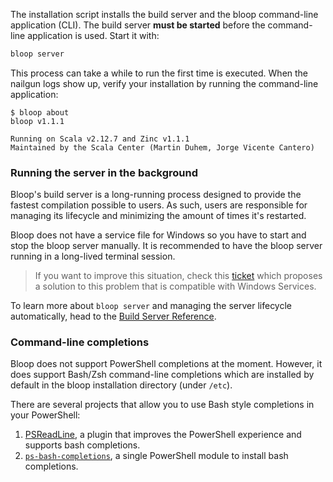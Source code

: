 The installation script installs the build server and the bloop command-line application (CLI).
The build server **must be started** before the command-line application is used. Start it with:

```bash
bloop server
```

This process can take a while to run the first time is executed. When the nailgun logs show up,
verify your installation by running the command-line application:

```
$ bloop about
bloop v1.1.1

Running on Scala v2.12.7 and Zinc v1.1.1
Maintained by the Scala Center (Martin Duhem, Jorge Vicente Cantero)
```

### Running the server in the background

Bloop's build server is a long-running process designed to provide the fastest compilation possible
to users. As such, users are responsible for managing its lifecycle and minimizing the amount of
times it's restarted.

Bloop does not have a service file for Windows so you have to start and stop the bloop server
manually. It is recommended to have the bloop server running in a long-lived terminal session.

> If you want to improve this situation, check this
[ticket](https://github.com/scalacenter/bloop/issues/766) which proposes a solution to this problem
that is compatible with Windows Services.

To learn more about `bloop server` and managing the server lifecycle automatically, head to the
[Build Server Reference](docs/server-reference).

### Command-line completions

Bloop does not support PowerShell completions at the moment. However, it does support Bash/Zsh
command-line completions which are installed by default in the bloop installation directory (under
`/etc`).

There are several projects that allow you to use Bash style completions in your PowerShell:

1. [PSReadLine](https://github.com/lzybkr/PSReadLine), a plugin that improves the PowerShell experience and supports bash completions.
1. [`ps-bash-completions`](https://github.com/tillig/ps-bash-completions), a single PowerShell module to install bash completions.
